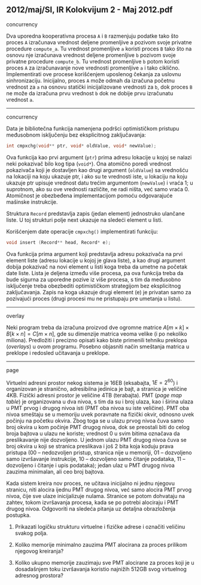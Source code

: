 2012/maj/SI, IR Kolokvijum 2 - Maj 2012.pdf
--------------------------------------------------------------------------------
concurrency

Dva uporedna kooperativna procesa `A` i `B` razmenjuju podatke tako što proces `A` izračunava
vrednost deljene promenljive a pozivom svoje privatne procedure `compute_a`.  Tu vrednost
promenljive `a` koristi proces `B` tako što na osnovu nje izračunava vrednost deljene
promenljive `b` pozivom svoje privatne procedure `compute_b`.  Tu vrednost promenljive `b`
potom koristi proces `A` za izračunavanje nove vrednosti promenljive `a` i tako ciklično.
Implementirati ove procese korišćenjem uposlenog čekanja za uslovnu sinhronizaciju.
Inicijalno,  proces `A` može odmah da izračuna početnu vrednost za `a` na osnovu statički
inicijalizovane vrednosti za `b`, dok proces `B` ne može da izračuna prvu vrednost `b` dok ne
dobije prvu izračunatu vrednost `a`.


--------------------------------------------------------------------------------
concurrency

Data je bibliotečna funkcija namenjena podršci optimističkom pristupu međusobnom
isključenju bez eksplicitnog zaključavanja:
```cpp
int cmpxchg(void** ptr, void* oldValue, void* newValue);
```
Ova funkcija kao prvi argument (`ptr`) prima adresu lokacije u kojoj se nalazi neki pokazivač
bilo kog tipa (`void*`). Ona atomično poredi vrednost pokazivača koji je dostavljen kao drugi
argument (`oldValue`) sa vrednošću na lokaciji na koju ukazuje ptr, i ako su te vrednosti iste,
u lokaciju na koju ukazuje ptr upisuje vrednost datu trećim argumentom (`newValue`) i vraća
1; u suprotnom, ako su ove vrednosti različite, ne radi ništa, već samo vraća 0. Atomičnost je
obezbeđena implementacijom pomoću odgovarajuće mašinske instrukcije.

Struktura `Record` predstavlja zapis (jedan element) jednostruko ulančane liste. U toj strukturi
polje next ukazuje na sledeći element u listi.

Korišćenjem date operacije `cmpxchg()` implementirati funkciju:
```cpp
void insert (Record** head, Record* e);
```
Ova funkcija prima argument koji predstavlja adresu pokazivača na prvi element liste (adresu
lokacije u kojoj je glava liste), a kao drugi argument dobija pokazivač na novi element u listi
koga treba da umetne na početak date liste. Lista je deljena između više procesa, pa ova
funkcija treba da bude sigurna za uporedne pozive iz više procesa,  s tim da međusobno
isključenje treba obezbediti optimističkom strategijom bez eksplicitnog zaključavanja. Zapis
na koga ukazuje drugi element (e) je privatan samo za pozivajući proces (drugi procesi mu ne
pristupaju pre umetanja u listu).


--------------------------------------------------------------------------------
overlay

Neki program treba da izračuna proizvod dve ogromne matrice $A[m\times k] \times B[k\times n]=C[m\times n]$, gde
su dimenzije matrica veoma velike (i po nekoliko miliona). Predložiti i precizno opisati kako
biste primenili tehniku preklopa (*overlays*)  u ovom programu.  Posebno objasniti način
smeštanja matrica u preklope i redosled učitavanja u preklope.


--------------------------------------------------------------------------------
page

Virtuelni adresni prostor nekog sistema je 16EB (eksabajta,  $1E=2^{60}$) i organizovan je
stranično,  adresibilna jedinica je bajt, a stranica je veličine 4KB. Fizički adresni prostor je
veličine 4TB (terabajta). PMT (*page map table*)  je organizovana u dva nivoa,  s tim da su i
broj ulaza,  kao i širina ulaza u PMT prvog i drugog nivoa isti (PMT oba nivoa su iste
veličine). PMT oba nivoa smeštaju se u memoriju uvek poravnate na fizički okvir,  odnosno
uvek počinju na početku okvira. Zbog toga se u ulazu prvog nivoa čuva samo broj okvira u
kom počinje PMT drugog nivoa, dok se preostali biti do celog broja bajtova u ulazu ne
koriste; vrednost 0 u svim bitima označava da preslikavanje nije dozvoljeno. U jednom ulazu
PMT drugog nivoa čuva se broj okvira u koji se stranica preslikava i još 2 bita koja koduju
prava pristupa (00 – nedozvoljen pristup,  stranica nije u memoriji, 01 – dozvoljeno samo
izvršavanje instrukcije, 10 – dozvoljeno samo čitanje podataka, 11 – dozvoljeno i čitanje i
upis podataka); jedan ulaz u PMT drugog nivoa zauzima minimalan, ali ceo broj bajtova.

Kada sistem kreira nov proces, ne učitava inicijalno ni jednu njegovu stranicu,  niti alocira
ijednu PMT drugog nivoa, već samo alocira PMT prvog nivoa, čije sve ulaze inicijalizuje
nulama. Stranice se potom dohvataju na zahtev, tokom izvršavanja procesa, kada se po potrebi
alociraju i PMT drugog nivoa.
Odgovoriti na sledeća pitanja uz detaljna obrazloženja postupka.

1. Prikazati logičku strukturu virtuelne i fizičke adrese i označiti veličinu svakog polja.


2. Koliko memorije minimalno zauzima PMT alocirana za proces prilikom njegovog
kreiranja?

3.  Koliko ukupno memorije zauzimaju sve PMT alocirane za proces koji je u
dosadašnjem toku izvršavanja koristio najnižih 512GB svog virtuelnog adresnog prostora?
